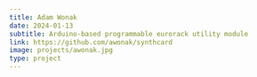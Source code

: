```yaml
---
title: Adam Wonak
date: 2024-01-13
subtitle: Arduino-based programmable eurorack utility module
link: https://github.com/awonak/synthcard
image: projects/awonak.jpg
type: project
---
```

